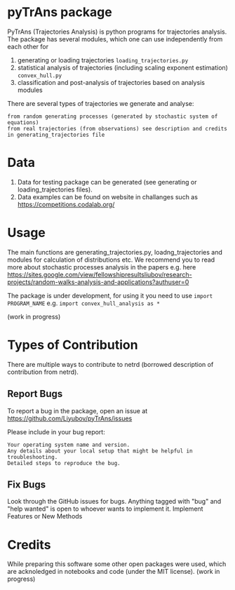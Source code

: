 # pyTrAns package
PyTrAns (Trajectories Analysis) is python programs for trajectories analysis. The package has several modules, which one can use independently from each other for
1. generating or loading trajectories `loading_trajectories.py`
2. statistical analysis of trajectories (including scaling exponent estimation) `convex_hull.py`
3. classification and post-analysis of trajectories based on analysis modules

There are several types of trajectories we generate and analyse:

    from random generating processes (generated by stochastic system of equations)
    from real trajectories (from observations) see description and credits in generating_trajectories file

# Data 
1. Data for testing package can be generated (see generating or loading_trajectories files). 
2. Data examples can be found on website in challanges such as https://competitions.codalab.org/ 

# Usage 
The main functions are generating_trajectories.py, loadng_trajectories and modules for calculation of distributions etc. 
We recommend you to read more about stochastic processes analysis in the papers e.g. here https://sites.google.com/view/fellowshipresultsliubov/research-projects/random-walks-analysis-and-applications?authuser=0

The package is under development, for using it you need to use `import PROGRAM_NAME` e.g. `import convex_hull_analysis as *`

(work in progress)

# Types of Contribution

There are multiple ways to contribute to netrd (borrowed description of contribution from netrd).

## Report Bugs

To report a bug in the package, open an issue at https://github.com/Liyubov/pyTrAns/issues

Please include in your bug report:

    Your operating system name and version.
    Any details about your local setup that might be helpful in troubleshooting.
    Detailed steps to reproduce the bug.

## Fix Bugs

Look through the GitHub issues for bugs. Anything tagged with "bug" and "help wanted" is open to whoever wants to implement it.
Implement Features or New Methods

# Credits
While preparing this software some other open packages were used, which are acknoledged in notebooks and code (under the MIT license).
(work in progress)
